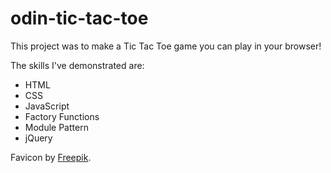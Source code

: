 # odin-tic-tac-toe

This project was to make a Tic Tac Toe game you can play in your browser!

The skills I've demonstrated are:

- HTML
- CSS
- JavaScript
- Factory Functions
- Module Pattern
- jQuery

Favicon by [Freepik](https://www.flaticon.com/authors/freepik).
